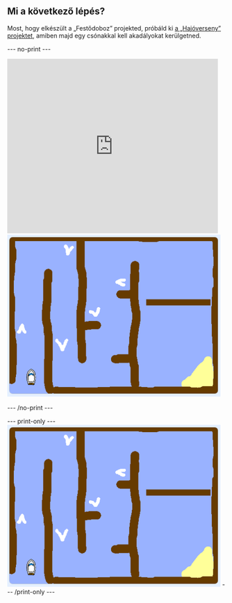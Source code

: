 ## Mi a következő lépés?

Most, hogy elkészült a „Festődoboz” projekted, próbáld ki [a „Hajóverseny” projektet](https://projects.raspberrypi.org/en/projects/boat-race?utm_source=pathway&utm_medium=whatnext&utm_campaign=projects), amiben majd egy csónakkal kell akadályokat kerülgetned.

\--- no-print \---

<div class="scratch-preview">
  <iframe allowtransparency="true" width="485" height="402" src="https://scratch.mit.edu/projects/embed/276662533/?autostart=false" frameborder="0" scrolling="no"></iframe>
  <img src="images/boat_race_demo.png">
</div>

\--- /no-print \---

\--- print-only \--- ![boat race demo](images/boat_race_demo.png) \--- /print-only \---
